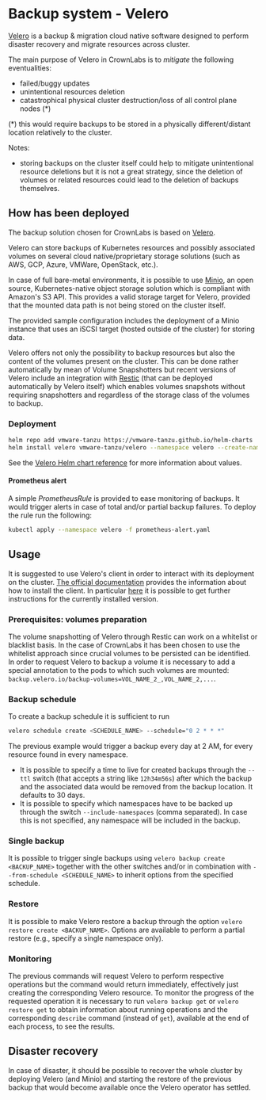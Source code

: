 # Backup system - Velero

[Velero](https://velero.io/) is a backup & migration cloud native software designed to perform disaster recovery and migrate resources across cluster.

The main purpose of Velero in CrownLabs is to _mitigate_ the following eventualities:
- failed/buggy updates
- unintentional resources deletion
- catastrophical physical cluster destruction/loss of all control plane nodes (*)

(*) this would require backups to be stored in a physically different/distant location relatively to the cluster.

Notes:
- storing backups on the cluster itself could help to mitigate unintentional resource deletions but it is not a great strategy, since the deletion of volumes or related resources could lead to the deletion of backups themselves.

## How has been deployed

The backup solution chosen for CrownLabs is based on [Velero](https://velero.io/). 

Velero can store backups of Kubernetes resources and possibly associated volumes on several cloud native/proprietary storage solutions (such as AWS, GCP, Azure, VMWare, OpenStack, etc.).

In case of full bare-metal environments, it is possible to use [Minio](https://min.io/), an open source, Kubernetes-native object storage solution which is compliant with Amazon's S3 API. This provides a valid storage target for Velero, provided that the mounted data path is not being stored on the cluster itself.

The provided sample configuration includes the deployment of a Minio instance that uses an iSCSI target (hosted outside of the cluster) for storing data.

Velero offers not only the possibility to backup resources but also the content of the volumes present on the cluster. This can be done rather automatically by mean of Volume Snapshotters but recent versions of Velero include an integration with [Restic](https://restic.net/) (that can be deployed automatically by Velero itself) which enables volumes snapshots without requiring snapshotters and regardless of the storage class of the volumes to backup.

### Deployment

```bash
helm repo add vmware-tanzu https://vmware-tanzu.github.io/helm-charts
helm install velero vmware-tanzu/velero --namespace velero --create-namespace -f values.yaml
```

See the [Velero Helm chart reference](https://github.com/vmware-tanzu/helm-charts/blob/main/charts/velero/README.md) for more information about values.

#### Prometheus alert

A simple _PrometheusRule_ is provided to ease monitoring of backups. It would trigger alerts in case of total and/or partial backup failures.
To deploy the rule run the following:

```bash
kubectl apply --namespace velero -f prometheus-alert.yaml
```

## Usage

It is suggested to use Velero's client in order to interact with its deployment on the cluster. [The official documentation](https://velero.io/docs/) provides the information about how to install the client. In particular [here](https://velero.io/docs/v1.6/basic-install/#install-the-cli) it is possible to get further instructions for the currently installed version.

### Prerequisites: volumes preparation

The volume snapshotting of Velero through Restic can work on a whitelist or blacklist basis. In the case of CrownLabs it has been chosen to use the whitelist approach since crucial volumes to be persisted can be identified. In order to request Velero to backup a volume it is necessary to add a special annotation to the pods to which such volumes are mounted: `backup.velero.io/backup-volumes=VOL_NAME_2_,VOL_NAME_2,...`. 

### Backup schedule

To create a backup schedule it is sufficient to run 
```bash
velero schedule create <SCHEDULE_NAME> --schedule="0 2 * * *"
```
The previous example would trigger a backup every day at 2 AM, for every resource found in every namespace. 
- It is possible to specify a time to live for created backups through the `--ttl` switch (that accepts a string like `12h34m56s`) after which the backup and the associated data would be removed from the backup location. It defaults to 30 days. 
- It is possible to specify which namespaces have to be backed up through the switch `--include-namespaces` (comma separated). In case this is not specified, any namespace will be included in the backup. 

### Single backup

It is possible to trigger single backups using `velero backup create <BACKUP_NAME>` together with the other switches and/or in combination with `--from-schedule <SCHEDULE_NAME>` to inherit options from the specified schedule.

### Restore

It is possible to make Velero restore a backup through the option `velero restore create <BACKUP_NAME>`. Options are available to perform a partial restore (e.g., specify a single namespace only).

### Monitoring

The previous commands will request Velero to perform respective operations but the command would return immediately, effectively just creating the corresponding Velero resource.
To monitor the progress of the requested operation it is necessary to run `velero backup get` or `velero restore get` to obtain information about running operations and the corresponding `describe` command (instead of `get`), available at the end of each process, to see the results. 

## Disaster recovery

In case of disaster, it should be possible to recover the whole cluster by deploying Velero (and Minio) and starting the restore of the previous backup that would become available once the Velero operator has settled.
